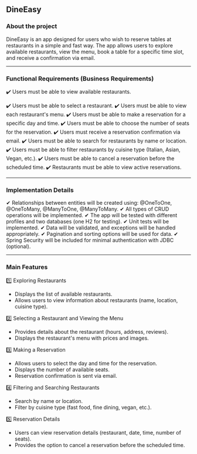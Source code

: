 ## **DineEasy**  
### **About the project**  
DineEasy is an app designed for users who wish to reserve tables at restaurants in a simple and fast way. The app allows users to explore available restaurants, view the menu, book a table for a specific time slot, and receive a confirmation via email.  

---

### **Functional Requirements (Business Requirements)**  
:heavy_check_mark: Users must be able to view available restaurants.

:heavy_check_mark: Users must be able to select a restaurant.
:heavy_check_mark: Users must be able to view each restaurant's menu.
:heavy_check_mark: Users must be able to make a reservation for a specific day and time.
:heavy_check_mark: Users must be able to choose the number of seats for the reservation.
:heavy_check_mark: Users must receive a reservation confirmation via email.
:heavy_check_mark: Users must be able to search for restaurants by name or location.
:heavy_check_mark: Users must be able to filter restaurants by cuisine type (Italian, Asian, Vegan, etc.).
:heavy_check_mark: Users must be able to cancel a reservation before the scheduled time.
:heavy_check_mark: Restaurants must be able to view active reservations. 

---

### **Implementation Details**  
✔ Relationships between entities will be created using: @OneToOne, @OneToMany, @ManyToOne, @ManyToMany.
✔ All types of CRUD operations will be implemented.
✔ The app will be tested with different profiles and two databases (one H2 for testing).
✔ Unit tests will be implemented.
✔ Data will be validated, and exceptions will be handled appropriately.
✔ Pagination and sorting options will be used for data.
✔ Spring Security will be included for minimal authentication with JDBC (optional). 

---

### **Main Features**  
1️⃣ Exploring Restaurants
   - Displays the list of available restaurants.
   - Allows users to view information about restaurants (name, location, cuisine type).

2️⃣ Selecting a Restaurant and Viewing the Menu
   - Provides details about the restaurant (hours, address, reviews).
   - Displays the restaurant's menu with prices and images.

3️⃣ Making a Reservation
   - Allows users to select the day and time for the reservation.
   - Displays the number of available seats.
   - Reservation confirmation is sent via email.

4️⃣ Filtering and Searching Restaurants
   - Search by name or location.
   - Filter by cuisine type (fast food, fine dining, vegan, etc.).

5️⃣ Reservation Details
   - Users can view reservation details (restaurant, date, time, number of seats).
   - Provides the option to cancel a reservation before the scheduled time.

